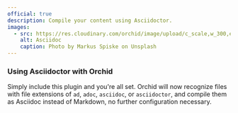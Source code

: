 ```yaml
---
official: true
description: Compile your content using Asciidoctor.
images:
  - src: https://res.cloudinary.com/orchid/image/upload/c_scale,w_300,e_blur:150/v1524973072/plugins/asciidoc.jpg
    alt: Asciidoc
    caption: Photo by Markus Spiske on Unsplash
---
```


### Using Asciidoctor with Orchid

Simply include this plugin and you're all set. Orchid will now recognize files with file extensions of `ad`, `adoc`, 
`asciidoc`, or `asciidoctor`, and compile them as Asciidoc instead of Markdown, no further configuration necessary.